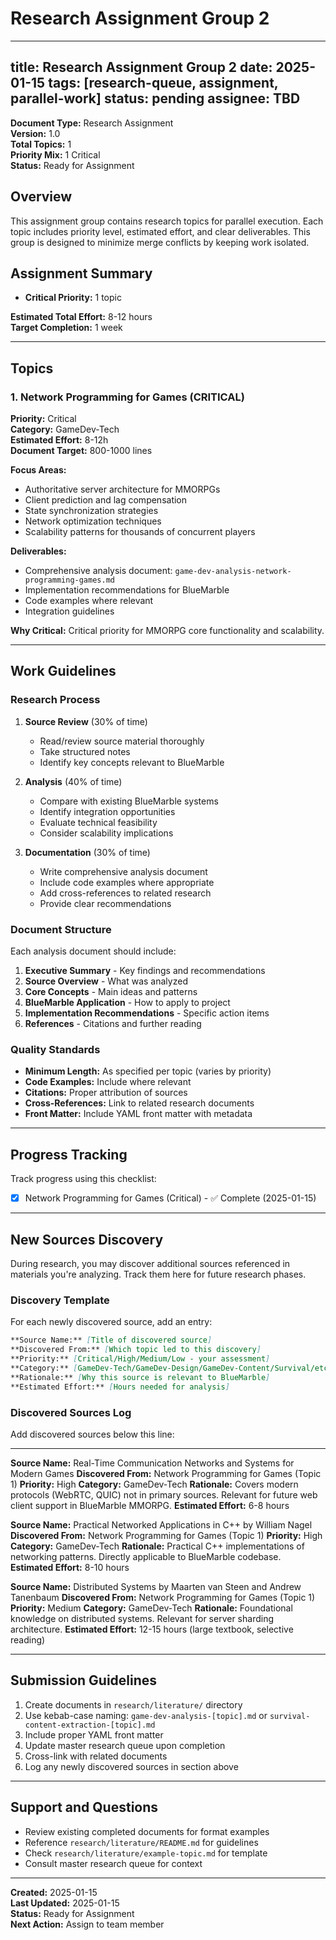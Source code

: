 # Research Assignment Group 2

---
title: Research Assignment Group 2
date: 2025-01-15
tags: [research-queue, assignment, parallel-work]
status: pending
assignee: TBD
---

**Document Type:** Research Assignment  
**Version:** 1.0  
**Total Topics:** 1  
**Priority Mix:** 1 Critical  
**Status:** Ready for Assignment

## Overview

This assignment group contains research topics for parallel execution. Each topic includes priority level, estimated effort, and clear deliverables. This group is designed to minimize merge conflicts by keeping work isolated.

## Assignment Summary

- **Critical Priority:** 1 topic

**Estimated Total Effort:** 8-12 hours  
**Target Completion:** 1 week

---

## Topics

### 1. Network Programming for Games (CRITICAL)

**Priority:** Critical  
**Category:** GameDev-Tech  
**Estimated Effort:** 8-12h  
**Document Target:** 800-1000 lines

**Focus Areas:**
- Authoritative server architecture for MMORPGs
- Client prediction and lag compensation
- State synchronization strategies
- Network optimization techniques
- Scalability patterns for thousands of concurrent players

**Deliverables:**
- Comprehensive analysis document: `game-dev-analysis-network-programming-games.md`
- Implementation recommendations for BlueMarble
- Code examples where relevant
- Integration guidelines

**Why Critical:**
Critical priority for MMORPG core functionality and scalability.

---

## Work Guidelines

### Research Process

1. **Source Review** (30% of time)
   - Read/review source material thoroughly
   - Take structured notes
   - Identify key concepts relevant to BlueMarble

2. **Analysis** (40% of time)
   - Compare with existing BlueMarble systems
   - Identify integration opportunities
   - Evaluate technical feasibility
   - Consider scalability implications

3. **Documentation** (30% of time)
   - Write comprehensive analysis document
   - Include code examples where appropriate
   - Add cross-references to related research
   - Provide clear recommendations

### Document Structure

Each analysis document should include:

1. **Executive Summary** - Key findings and recommendations
2. **Source Overview** - What was analyzed
3. **Core Concepts** - Main ideas and patterns
4. **BlueMarble Application** - How to apply to project
5. **Implementation Recommendations** - Specific action items
6. **References** - Citations and further reading

### Quality Standards

- **Minimum Length:** As specified per topic (varies by priority)
- **Code Examples:** Include where relevant
- **Citations:** Proper attribution of sources
- **Cross-References:** Link to related research documents
- **Front Matter:** Include YAML front matter with metadata

---

## Progress Tracking

Track progress using this checklist:

- [x] Network Programming for Games (Critical) - ✅ Complete (2025-01-15)

---

## New Sources Discovery

During research, you may discover additional sources referenced in materials you're analyzing. Track them here for future research phases.

### Discovery Template

For each newly discovered source, add an entry:

```markdown
**Source Name:** [Title of discovered source]
**Discovered From:** [Which topic led to this discovery]
**Priority:** [Critical/High/Medium/Low - your assessment]
**Category:** [GameDev-Tech/GameDev-Design/GameDev-Content/Survival/etc.]
**Rationale:** [Why this source is relevant to BlueMarble]
**Estimated Effort:** [Hours needed for analysis]
```

### Discovered Sources Log

Add discovered sources below this line:

---

**Source Name:** Real-Time Communication Networks and Systems for Modern Games
**Discovered From:** Network Programming for Games (Topic 1)
**Priority:** High
**Category:** GameDev-Tech
**Rationale:** Covers modern protocols (WebRTC, QUIC) not in primary sources. Relevant for future web client support in BlueMarble MMORPG.
**Estimated Effort:** 6-8 hours

**Source Name:** Practical Networked Applications in C++ by William Nagel
**Discovered From:** Network Programming for Games (Topic 1)
**Priority:** High
**Category:** GameDev-Tech
**Rationale:** Practical C++ implementations of networking patterns. Directly applicable to BlueMarble codebase.
**Estimated Effort:** 8-10 hours

**Source Name:** Distributed Systems by Maarten van Steen and Andrew Tanenbaum
**Discovered From:** Network Programming for Games (Topic 1)
**Priority:** Medium
**Category:** GameDev-Tech
**Rationale:** Foundational knowledge on distributed systems. Relevant for server sharding architecture.
**Estimated Effort:** 12-15 hours (large textbook, selective reading)

---

## Submission Guidelines

1. Create documents in `research/literature/` directory
2. Use kebab-case naming: `game-dev-analysis-[topic].md` or `survival-content-extraction-[topic].md`
3. Include proper YAML front matter
4. Update master research queue upon completion
5. Cross-link with related documents
6. Log any newly discovered sources in section above

---

## Support and Questions

- Review existing completed documents for format examples
- Reference `research/literature/README.md` for guidelines
- Check `research/literature/example-topic.md` for template
- Consult master research queue for context

---

**Created:** 2025-01-15  
**Last Updated:** 2025-01-15  
**Status:** Ready for Assignment  
**Next Action:** Assign to team member
